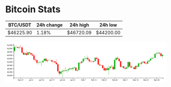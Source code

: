 # Bitcoin Stats

BTC/USDT|24h change|24h high|24h low|
|---|---|---|---|
|$46225.90|1.18%|$46720.09|$44200.00|

<img src="./chart.svg">
